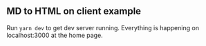 ## MD to HTML on client example

Run `yarn dev` to get dev server running. Everything is happening on localhost:3000 at the home page.
